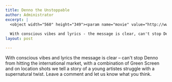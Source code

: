 ```yaml
---
title: Denno the Unstoppable
author: Administrator
excerpt: |
  <object width="560" height="349"><param name="movie" value="http://www.youtube.com/v/ALeRCuYivt8?fs=1&amp;hl=en_US&amp;rel=0"></param><param name="allowFullScreen" value="true"></param><param name="allowscriptaccess" value="always"></param><embed src="http://www.youtube.com/v/ALeRCuYivt8?fs=1&amp;hl=en_US&amp;rel=0" type="application/x-shockwave-flash" width="560" height="349" allowscriptaccess="always" allowfullscreen="true"></embed></object>
  
  With conscious vibes and lyrics - the message is clear, can't stop Denno from hitting the international market, with a combination of Green Screen and on location shots we tell a story of a young artistes struggle...
layout: post

---
```

With conscious vibes and lyrics the message is clear – can't stop Denno from hitting the international market, with a combination of Green Screen and on location shots we tell a story of a young artistes struggle with a supernatural twist. Leave a comment and let us know what you think.